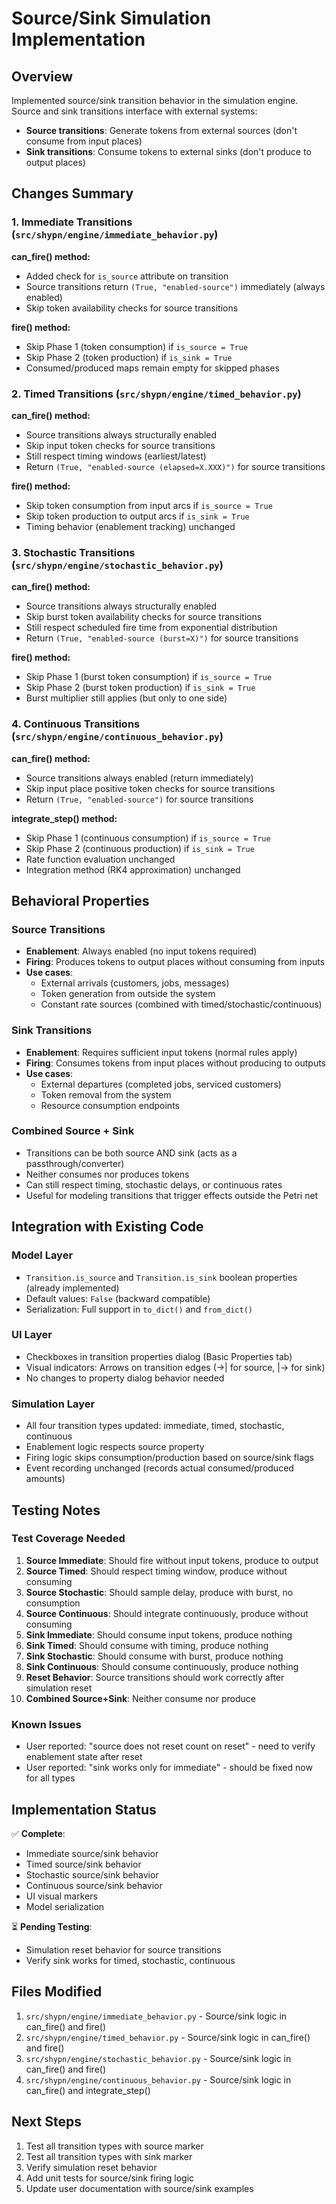 # Source/Sink Simulation Implementation

## Overview
Implemented source/sink transition behavior in the simulation engine. Source and sink transitions interface with external systems:
- **Source transitions**: Generate tokens from external sources (don't consume from input places)
- **Sink transitions**: Consume tokens to external sinks (don't produce to output places)

## Changes Summary

### 1. Immediate Transitions (`src/shypn/engine/immediate_behavior.py`)

**can_fire() method:**
- Added check for `is_source` attribute on transition
- Source transitions return `(True, "enabled-source")` immediately (always enabled)
- Skip token availability checks for source transitions

**fire() method:**
- Skip Phase 1 (token consumption) if `is_source = True`
- Skip Phase 2 (token production) if `is_sink = True`
- Consumed/produced maps remain empty for skipped phases

### 2. Timed Transitions (`src/shypn/engine/timed_behavior.py`)

**can_fire() method:**
- Source transitions always structurally enabled
- Skip input token checks for source transitions
- Still respect timing windows (earliest/latest)
- Return `(True, "enabled-source (elapsed=X.XXX)")` for source transitions

**fire() method:**
- Skip token consumption from input arcs if `is_source = True`
- Skip token production to output arcs if `is_sink = True`
- Timing behavior (enablement tracking) unchanged

### 3. Stochastic Transitions (`src/shypn/engine/stochastic_behavior.py`)

**can_fire() method:**
- Source transitions always structurally enabled
- Skip burst token availability checks for source transitions
- Still respect scheduled fire time from exponential distribution
- Return `(True, "enabled-source (burst=X)")` for source transitions

**fire() method:**
- Skip Phase 1 (burst token consumption) if `is_source = True`
- Skip Phase 2 (burst token production) if `is_sink = True`
- Burst multiplier still applies (but only to one side)

### 4. Continuous Transitions (`src/shypn/engine/continuous_behavior.py`)

**can_fire() method:**
- Source transitions always enabled (return immediately)
- Skip input place positive token checks for source transitions
- Return `(True, "enabled-source")` for source transitions

**integrate_step() method:**
- Skip Phase 1 (continuous consumption) if `is_source = True`
- Skip Phase 2 (continuous production) if `is_sink = True`
- Rate function evaluation unchanged
- Integration method (RK4 approximation) unchanged

## Behavioral Properties

### Source Transitions
- **Enablement**: Always enabled (no input tokens required)
- **Firing**: Produces tokens to output places without consuming from inputs
- **Use cases**: 
  - External arrivals (customers, jobs, messages)
  - Token generation from outside the system
  - Constant rate sources (combined with timed/stochastic/continuous)

### Sink Transitions
- **Enablement**: Requires sufficient input tokens (normal rules apply)
- **Firing**: Consumes tokens from input places without producing to outputs
- **Use cases**:
  - External departures (completed jobs, serviced customers)
  - Token removal from the system
  - Resource consumption endpoints

### Combined Source + Sink
- Transitions can be both source AND sink (acts as a passthrough/converter)
- Neither consumes nor produces tokens
- Can still respect timing, stochastic delays, or continuous rates
- Useful for modeling transitions that trigger effects outside the Petri net

## Integration with Existing Code

### Model Layer
- `Transition.is_source` and `Transition.is_sink` boolean properties (already implemented)
- Default values: `False` (backward compatible)
- Serialization: Full support in `to_dict()` and `from_dict()`

### UI Layer
- Checkboxes in transition properties dialog (Basic Properties tab)
- Visual indicators: Arrows on transition edges (→| for source, |→ for sink)
- No changes to property dialog behavior needed

### Simulation Layer
- All four transition types updated: immediate, timed, stochastic, continuous
- Enablement logic respects source property
- Firing logic skips consumption/production based on source/sink flags
- Event recording unchanged (records actual consumed/produced amounts)

## Testing Notes

### Test Coverage Needed
1. **Source Immediate**: Should fire without input tokens, produce to output
2. **Source Timed**: Should respect timing window, produce without consuming
3. **Source Stochastic**: Should sample delay, produce with burst, no consumption
4. **Source Continuous**: Should integrate continuously, produce without consuming
5. **Sink Immediate**: Should consume input tokens, produce nothing
6. **Sink Timed**: Should consume with timing, produce nothing
7. **Sink Stochastic**: Should consume with burst, produce nothing
8. **Sink Continuous**: Should consume continuously, produce nothing
9. **Reset Behavior**: Source transitions should work correctly after simulation reset
10. **Combined Source+Sink**: Neither consume nor produce

### Known Issues
- User reported: "source does not reset count on reset" - need to verify enablement state after reset
- User reported: "sink works only for immediate" - should be fixed now for all types

## Implementation Status

✅ **Complete**: 
- Immediate source/sink behavior
- Timed source/sink behavior
- Stochastic source/sink behavior
- Continuous source/sink behavior
- UI visual markers
- Model serialization

⏳ **Pending Testing**:
- Simulation reset behavior for source transitions
- Verify sink works for timed, stochastic, continuous

## Files Modified

1. `src/shypn/engine/immediate_behavior.py` - Source/sink logic in can_fire() and fire()
2. `src/shypn/engine/timed_behavior.py` - Source/sink logic in can_fire() and fire()
3. `src/shypn/engine/stochastic_behavior.py` - Source/sink logic in can_fire() and fire()
4. `src/shypn/engine/continuous_behavior.py` - Source/sink logic in can_fire() and integrate_step()

## Next Steps

1. Test all transition types with source marker
2. Test all transition types with sink marker  
3. Verify simulation reset behavior
4. Add unit tests for source/sink firing logic
5. Update user documentation with source/sink examples

